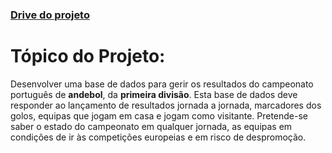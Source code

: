 ### [Drive do projeto](https://drive.google.com/drive/folders/1nm2cpPrsi22mQUJD7RdJmGtfUqmJkmAq?usp=share_link)

# Tópico do Projeto:

Desenvolver uma base de dados para gerir os resultados do campeonato português de
**andebol**, da **primeira divisão**. Esta base de dados deve responder ao lançamento de
resultados jornada a jornada, marcadores dos golos, equipas que jogam em casa e jogam
como visitante. Pretende-se saber o estado do campeonato em qualquer jornada, as equipas
em condições de ir às competições europeias e em risco de despromoção.